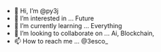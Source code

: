 - 👋 Hi, I’m @py3j
- 👀 I’m interested in ... Future
- 🌱 I’m currently learning ... Everything
- 💞️ I’m looking to collaborate on ... Ai, Blockchain, 
- 📫 How to reach me ... @3esco_

<!---
py3j/py3j is a ✨ special ✨ repository because its `README.md` (this file) appears on your GitHub profile.
You can click the Preview link to take a look at your changes.
--->
